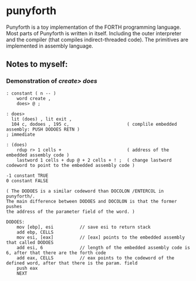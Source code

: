 # punyforth

Punyforth is a toy implementation of the FORTH programming language. Most parts of Punyforth is written in itself. Including the outer interpreter and the compiler (that compiles indirect-threaded code). The primitives are implemented in assembly language.

## Notes to myself:

### Demonstration of *create> does*

```forth
: constant ( n -- ) 
    word create , 
    does> @ ;
    
: does>
  lit (does) , lit exit ,
  104 c, dodoes , 195 c,                      ( complile embedded assembly: PUSH DODOES RETN )
; immediate

: (does)
    rdup r> 1 cells +                         ( address of the embedded assembly code )
    lastword 1 cells + dup @ + 2 cells + ! ;  ( change lastword codeword to point to the embedded assembly code )

-1 constant TRUE 
0 constant FALSE

( The DODOES is a similar codeword than DOCOLON /ENTERCOL in punyforth/. 
The main difference between DODOES and DOCOLON is that the former pushes 
the address of the parameter field of the word. )

DODOES:
    mov [ebp], esi          // save esi to return stack
    add ebp, CELLS
    mov esi, [eax]          // [eax] points to the embedded assembly that called DODOES
    add esi, 6              // length of the embedded assembly code is 6, after that there are the forth code
    add eax, CELLS          // eax points to the codeword of the defined word, after that there is the param. field
    push eax
    NEXT

```





